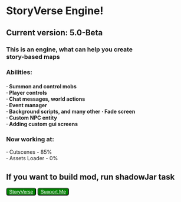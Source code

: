 <h1><b>StoryVerse Engine!</b></h1>
<h2>Current version: 5.0-Beta</h2>
<h3>This is an engine, what can help you create<br>
<b>story-based maps</b></h3>
<h3>Abilities:</h3>
<h4><b>·</b> Summon and control mobs<br>
    <b>·</b> Player controls<br>
    <b>·</b> Chat messages, world actions<br>
    <b>·</b> Event manager<br>
    <b>·</b> Background scripts, and many other
    <b>·</b> Fade screen<br>
    <b>·</b> Custom NPC entity<br>
    <b>·</b> Adding custom gui screens<br></h4>
<h3>Now working at:</h3>
    <b>·</b> Cutscenes - 85%<br>
    <b>·</b> Assets Loader - 0%<br>
    

<h2>If you want to build mod, run shadowJar task</h2>
<button style="border-radius: 5px; background-color: green; color: black;" class="custom_button"><a style="color: white;" href="https://www.t.me/StoryVerseStudioOfficial">
StoryVerse</a></button>
<button class="custom_button" style="border-radius: 5px; background-color: green; color: black;"><a style="color: white;" href="https://www.donationalerts.com/r/salutyt">
Support Me</a></button>
